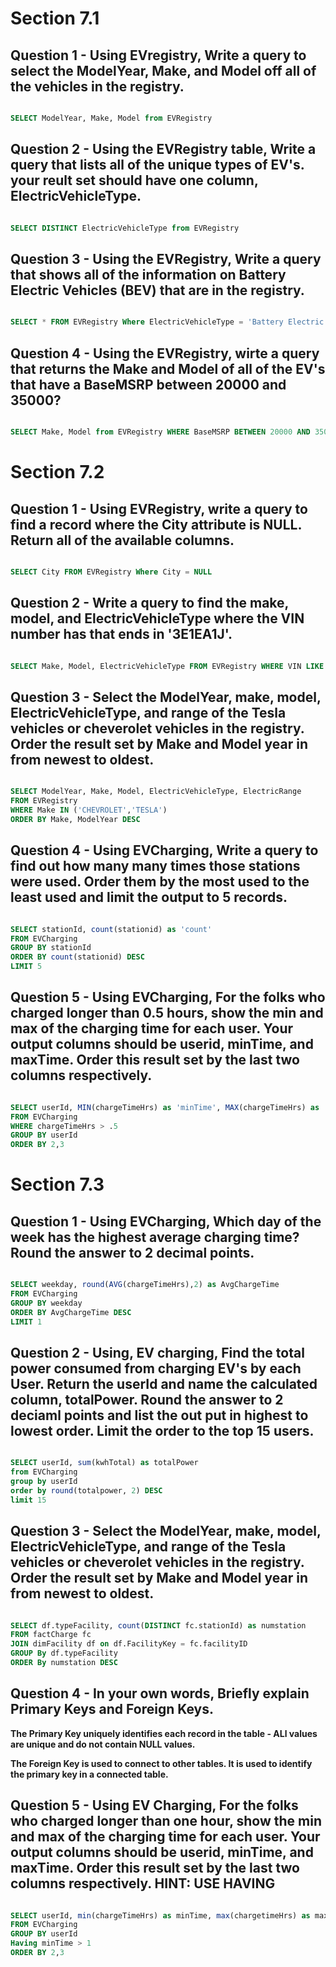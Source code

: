 # Section 7.1 
## Question 1 - Using EVregistry, Write a query to select the ModelYear, Make, and Model off all of the vehicles in the registry.
```SQL

SELECT ModelYear, Make, Model from EVRegistry 

```
## Question 2 - Using the EVRegistry table, Write a query that lists all of the unique types of EV's. your reult set should have one column, ElectricVehicleType.
```SQL

SELECT DISTINCT ElectricVehicleType from EVRegistry

```
## Question 3 - Using the EVRegistry, Write a query that shows all of the information on Battery Electric Vehicles (BEV) that are in the registry.
```SQL

SELECT * FROM EVRegistry Where ElectricVehicleType = 'Battery Electric Vehicle (BEV)' 

```
## Question 4 - Using the EVRegistry, wirte a query that returns the Make and Model of all of the EV's that have a BaseMSRP between 20000 and 35000?
```SQL

SELECT Make, Model from EVRegistry WHERE BaseMSRP BETWEEN 20000 AND 35000 

```

# Section 7.2 
## Question 1 - Using EVRegistry, write a query to find a record where the City attribute is NULL. Return all of the available columns.
```SQL

SELECT City FROM EVRegistry Where City = NULL

```
## Question 2 - Write a query to find the make, model, and ElectricVehicleType where the VIN number has that ends in '3E1EA1J'.
```SQL

SELECT Make, Model, ElectricVehicleType FROM EVRegistry WHERE VIN LIKE '%3E1EA1J'

```
## Question 3 - Select the ModelYear, make, model, ElectricVehicleType, and range of the Tesla vehicles or cheverolet vehicles in the registry. Order the result set by Make and Model year in from newest to oldest.
```SQL

SELECT ModelYear, Make, Model, ElectricVehicleType, ElectricRange
FROM EVRegistry
WHERE Make IN ('CHEVROLET','TESLA')
ORDER BY Make, ModelYear DESC

```
## Question 4 - Using EVCharging, Write a query to find out how many many times those stations were used. Order them by the most used to the least used and limit the output to 5 records.
```SQL

SELECT stationId, count(stationid) as 'count'
FROM EVCharging
GROUP BY stationId
ORDER BY count(stationid) DESC
LIMIT 5

```
## Question 5 - Using EVCharging, For the folks who charged longer than 0.5 hours, show the min and max of the charging time for each user. Your output columns should be userid, minTime, and maxTime. Order this result set by the last two columns respectively.
```SQL

SELECT userId, MIN(chargeTimeHrs) as 'minTime', MAX(chargeTimeHrs) as 'maxTime'
FROM EVCharging
WHERE chargeTimeHrs > .5 
GROUP BY userId
ORDER BY 2,3

```

# Section 7.3 
## Question 1 - Using EVCharging, Which day of the week has the highest average charging time? Round the answer to 2 decimal points.
```SQL

SELECT weekday, round(AVG(chargeTimeHrs),2) as AvgChargeTime
FROM EVCharging
GROUP BY weekday
ORDER BY AvgChargeTime DESC
LIMIT 1

```
## Question 2 - Using, EV charging, Find the total power consumed from charging EV's by each User. Return the userId and name the calculated column, totalPower. Round the answer to 2 deciaml points and list the out put in highest to lowest order. Limit the order to the top 15 users.
```SQL

SELECT userId, sum(kwhTotal) as totalPower
from EVCharging
group by userId
order by round(totalpower, 2) DESC
limit 15

```
## Question 3 - Select the ModelYear, make, model, ElectricVehicleType, and range of the Tesla vehicles or cheverolet vehicles in the registry. Order the result set by Make and Model year in from newest to oldest.
```SQL

SELECT df.typeFacility, count(DISTINCT fc.stationId) as numstation
FROM factCharge fc
JOIN dimFacility df on df.FacilityKey = fc.facilityID
GROUP By df.typeFacility
ORDER By numstation DESC

```
## Question 4 - In your own words, Briefly explain Primary Keys and Foreign Keys.


**The Primary Key uniquely identifies each record in the table - ALl values are unique and do not contain NULL values.**

**The Foreign Key is used to connect to other tables. It is used to identify the primary key in a connected table.**


## Question 5 - Using EV Charging, For the folks who charged longer than one hour, show the min and max of the charging time for each user. Your output columns should be userid, minTime, and maxTime. Order this result set by the last two columns respectively. HINT: USE HAVING
```SQL

SELECT userId, min(chargeTimeHrs) as minTime, max(chargetimeHrs) as maxTime
FROM EVCharging
GROUP BY userId
Having minTime > 1
ORDER BY 2,3

```